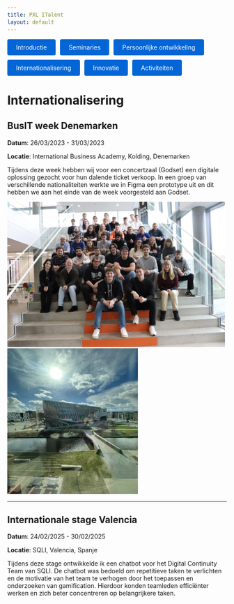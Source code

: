 ```yaml
---
title: PXL ITalent
layout: default
---
```


<p style="display: flex; flex-wrap: wrap; gap: 10px;">
  <a href="./" style="background: #0366d6; color: #fff; padding: 10px 20px; border-radius: 4px; text-decoration: none;">
    Introductie
  </a>
  <a href="./seminaries.html" style="background: #0366d6; color: #fff; padding: 10px 20px; border-radius: 4px; text-decoration: none;">
    Seminaries
  </a>
  <a href="./persoonlijke_groei.html" style="background: #0366d6; color: #fff; padding: 10px 20px; border-radius: 4px; text-decoration: none;">
    Persoonlijke ontwikkeling
  </a>
  <a href="./internationalisering.html" style="background: #0366d6; color: #fff; padding: 10px 20px; border-radius: 4px; text-decoration: none;">
    Internationalisering
  </a>
  <a href="./innovatie.html" style="background: #0366d6; color: #fff; padding: 10px 20px; border-radius: 4px; text-decoration: none;">
    Innovatie
  </a>
  <a href="./activiteiten.html" style="background: #0366d6; color: #fff; padding: 10px 20px; border-radius: 4px; text-decoration: none;">
    Activiteiten
  </a>
</p>


# Internationalisering

## BusIT week Denemarken

**Datum**: 26/03/2023 - 31/03/2023

**Locatie**: International Business Academy, Kolding, Denemarken

Tijdens deze week hebben wij voor een concertzaal (Godset) een digitale oplossing gezocht voor hun dalende ticket verkoop. In een groep van verschillende nationaliteiten werkte we in Figma een prototype uit en dit hebben we aan het einde van de week voorgesteld aan Godset. 

<p>
  <img src="foto's/IMG_5073.JPG" alt="alt text" width="500" style="display:inline-block; margin-right:10px;">
  <img src="foto's/IMG_5040.jpg" alt="alt text" width="300" height="334" style="display:inline-block;">
</p>

---

## Internationale stage Valencia

**Datum**: 24/02/2025 - 30/02/2025

**Locatie**: SQLI, Valencia, Spanje

Tijdens deze stage ontwikkelde ik een chatbot voor het Digital Continuity Team van SQLI. De chatbot was bedoeld om repetitieve taken te verlichten en de motivatie van het team te verhogen door het toepassen en onderzoeken van gamification. Hierdoor konden teamleden efficiënter werken en zich beter concentreren op belangrijkere taken.